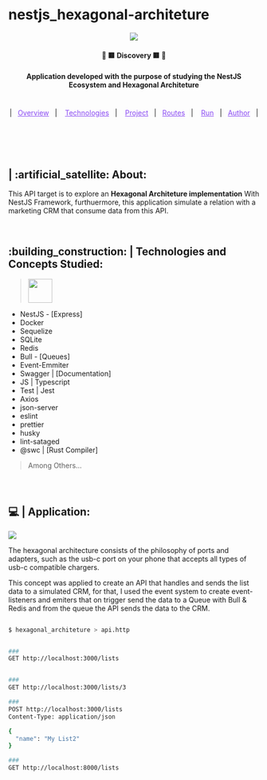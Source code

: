 # nestjs_hexagonal-architeture

<p align="center"> 
  <a href="https://www.linkedin.com/in/samuel-ricardo/" target="_blank">
    <img width="auto" src="https://cdn.webo.digital/uploads/2022/09/Nestjs_hero1.png"/>
  </a> 
</p>

<h4 align="center" > 🚀 🟥 Discovery 🟥 🚀 </h4>

<h4 align="center">
  Application developed with the purpose of studying the NestJS Ecosystem and Hexagonal Architeture </a>
</h4>

#

<p align="center">
  |&nbsp;&nbsp;
  <a style="color: #8a4af3;" href="#project">Overview</a>&nbsp;&nbsp;&nbsp;|&nbsp;&nbsp;&nbsp;
  <a style="color: #8a4af3;" href="#techs">Technologies</a>&nbsp;&nbsp;&nbsp;|&nbsp;&nbsp;&nbsp;
  <a style="color: #8a4af3;" href="#app">Project</a>&nbsp;&nbsp;&nbsp;|&nbsp;&nbsp;
  <a style="color: #8a4af3;" href="#routes">Routes</a>&nbsp;&nbsp;&nbsp;|&nbsp;&nbsp;&nbsp;
  <a style="color: #8a4af3;" href="#run-project">Run</a>&nbsp;&nbsp;&nbsp;|&nbsp;&nbsp;
  <a style="color: #8a4af3;" href="#author">Author</a>&nbsp;&nbsp;&nbsp;|&nbsp;&nbsp;&nbsp;
</p>

#

<br>

<p id="project"/>

<h2>  | :artificial_satellite: About:  </h2>

<p>
    This API target is to explore an <b>Hexagonal Architeture implementation</b> With NestJS Framework, furthuermore, this application simulate a relation with a marketing CRM that consume data from this API.
</p>

<br>

<h2 id="techs">
  :building_construction: | Technologies and Concepts Studied:
</h2>

> <a href='https://nestjs.com/'> <img width="48px" src="https://cdn.jsdelivr.net/gh/devicons/devicon/icons/nestjs/nestjs-plain-wordmark.svg" /> </a>

- NestJS - [Express]
- Docker
- Sequelize
- SQLite
- Redis
- Bull - [Queues]
- Event-Emmiter
- Swagger | [Documentation]
- JS | Typescript
- Test | Jest
- Axios
- json-server
- eslint
- prettier
- husky
- lint-sataged
- @swc | [Rust Compiler]

> Among Others...

<br>

#

<h2 id="app">
  💻 | Application:
</h2>

<img src="https://miro.medium.com/v2/resize:fit:818/1*aGCx1q4rO5Uny9AauDCqyw.png"/>

The hexagonal architecture consists of the philosophy of ports and adapters, such as the usb-c port on your phone that accepts all types of usb-c compatible chargers.

This concept was applied to create an API that handles and sends the list data to a simulated CRM, for that, I used the event system to create event-listeners and emiters that on trigger send the data to a Queue with Bull & Redis and from the queue the API sends the data to the CRM.

<p id="routes"/>

```bash

$ hexagonal_architeture > api.http


###
GET http://localhost:3000/lists


###
GET http://localhost:3000/lists/3

###
POST http://localhost:3000/lists
Content-Type: application/json

{
  "name": "My List2"
}

###
GET http://localhost:8000/lists

```
